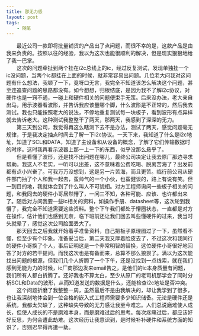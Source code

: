 ```yaml
---
title: 那无力感
layout: post
tags:
    - 随笔
---
```

　　最近公司一款即将批量铺货的产品出了点问题，而很不幸的是，这款产品是由我来负责的。按照以往的经验，我以为这次也能很顺利的解决，但是现实狠狠地给了我一巴掌。  
　　这次的问题牵扯到两个挂在i2c总线上的ic，经过反复测试，发现单独挂一个ic没问题，当两个ic都挂在上面的时候，就非常容易出问题。几位老大问我对这问题有什么想法，我顿了一下，竟呀口无言，我完全不知道该怎么解决这个问题，甚至连追查问题的思路都没有。如今想想，归根结底，是因为我不了解i2c协议，对硬件也是一窍不通，一碰上和硬件相关的问题便束手无策。后来没办法，老大亲自出马，用示波器看波形，并告诉我应该量哪个脚，什么波形是不正常的，然后我去测试。我也只能按照老大的说法，不停地重复测试每一块板子，看到波形有点异样就去告诉老大。这种测试我整整干了两天，那两天，我感到了深深的无力。  
　　第三天到公司，我觉得再这么瞎测下去不是办法，测试了两天，感觉问题毫无规律，于是我决定抽点时间去了解一下i2c协议。一天下来，我知道了什么是i2c地址，知道了SCL和DATA，知道了主设备和从设备的概念，了解了它们传输数据时的时序。这时我再看示波器上那一上一下的东西，似乎没那么悬乎了。  
　　但是看懂了波形，还是找不出问题在哪儿，最终公司决定让我去原厂那边寻求帮助。我这人不老实，一听可以出差，这不意味着公费吃喝、脱离苦海了？出发前都有点小兴奋了。可我万万没想到，这是另一片苦海，而且更苦。临行前公司从硬件部门抽了个人和我一起去，蛮帅气的一个小伙，也蛮健谈的，路上有说有笑。但一到目的地，我就体会到了什么叫人不可貌相。对方工程师询问一些板子相关的问题，和我同去的硬件小哥居然懵了，一问三不知，各种可能、应该、也许都出来了。随后对方问我要一些ic相关的资料，如操作手册、datasheet等，这次轮到我懵了，我完全不知道需要这些资料。整个下午我们都处于懵圈状态，一直都是对方在操作，估计他们也感到无奈，临下班前还让我们回去叫些懂硬件的过来，我当时头就晕了，感觉这次公司脸面丢大了。  
　　那天回去之后我就开始着手准备资料，自己把板子原理图过了一下，虽然看不懂，但至少有个印象。准备妥当后，第二天我又厚着脸皮去了，不过这次和我同行的硬件小哥换了个人，事后证明这是一个非常明智的替换，这位硬件小哥很好地回答了对方的若干提问。而我这次也是有备而来，总算不那么狼狈了。满以为这次能找出问题的根源，但我们几个人折腾了一个下午，还是没找到一点线索，就在我们感到无能为力的时候，ic厂商那边发来email告之，是他们的ic本身质量有问题，我们所有人都白折腾了。还好我也不算太白，至少从原厂的老司机那学会了同时分析SCL和Data的波形，从而知道发送的数据是什么，还能检查i2c地址是否冲突。  
　　这个问题折磨了我整整一周，虽然最后不是由我解决的，却让我学到了很多，也让我深刻地体会到一位合格的嵌入式工程师需要多少知识储备。无论是硬件还是系统，我都太欠缺了，这种缺失导致的无力感让我至今难忘。人们总说磨难使人成长，但使人成长的不是磨难本身，而是磨难过后的思考。每次疼痛过后，都应该好好反思，为何会遭此劫难。这次经历让我意识到，是时候补补硬件和系统方面的知识了，否则迟早得再遭一劫。  



